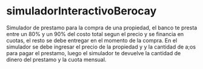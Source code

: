 # simuladorInteractivoBerocay
Simulador de prestamo para la compra de una propiedad, el banco te presta entre un 80% y un 90%
del costo total segun el precio y se financia en cuotas, el resto se debe entregar en el momento de la compra.
En el simulador se debe ingresar el precio de la propiedad y y la cantidad de a;os para pagar el prestamo, luego el simulador te devuelve la cantidad de dinero del prestamo y la cuota mensual. 
